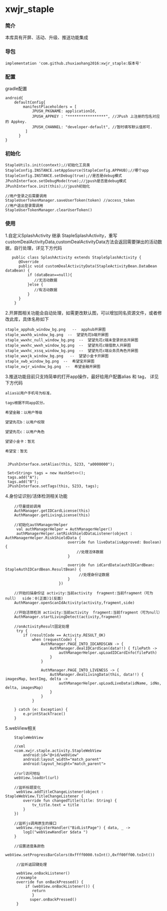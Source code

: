 # xwjr_staple
### 简介
本库具有开屏、活动、升级、推送功能集成

### 导包
    
    implementation 'com.github.zhuxiaohang2016:xwjr_staple:版本号'

### 配置

gradle配置
    
    android{
        defaultConfig{
            manifestPlaceholders = [
                JPUSH_PKGNAME: applicationId,
                JPUSH_APPKEY : "*****************", //JPush 上注册的包名对应的 Appkey.
                JPUSH_CHANNEL: "developer-default", //暂时填写默认值即可.
             ]
          }
    }
    
 ### 初始化
    StapleUtils.init(context);//初始化工具类
    StapleConfig.INSTANCE.setAppSource(StapleConfig.APPHUB);//哪个app
    StapleConfig.INSTANCE.setDebug(true);//是否是debug模式
    JPushInterface.setDebugMode(true);//jpush是否是debug模式
    JPushInterface.init(this);//jpush初始化
    
    //用户登录之后需要调用
    StapleUserTokenManager.saveUserToken(token) //access_token
    //用户退出登录需调用
    StapleUserTokenManager.clearUserToken()
    
 ### 使用
 
 1.自定义SplashActivity 继承  StapleSplashActivity，重写customDealActivityData,customDealActivityData方法会返回需要弹出的活动数据，自行处理，详见下方代码
   
       public class SplashActivity extends StapleSplashActivity {
          @Override
          public void customDealActivityData(StapleActivityBean.DataBean dataBean) {
              if (dataBean==null){
                 //无活动数据
              }else {
                 //有活动数据
              }
          }
        }
        
 2.开屏图相关功能会自动处理，如需更改默认图，可以增加同名资源文件，或者修改此库，具体名称如下
    
    staple_apphub_window_bg.png   --  apphub开屏图
    staple_wwxhb_window_bg.png  --  望望先花b端开屏图
    staple_wwxhc_null_window_bg.png  --  望望先花c端未登录状态开屏图
    staple_wwxhc_wwxh_window_bg.png  --  望望先花c端借款人开屏图
    staple_wwxhc_xssq_window_bg.png  --  望望先花c端业务员角色开屏图
    staple_wwxjk_window_bg.png   --  望望小金卡开屏图
    staple_xwb_window_bg.png  --  希望宝开屏图
    staple_xwjr_window_bg.png  --  希望金融开屏图
 
 3.推送功能目前只支持简单的打开app操作，最好给用户配置alias 和 tag， 详见下方代码
 
    alias以用户手机号为标准，
 
    tags根据不同app区分。 
 
    希望金融：以用户等级
    
    望望先花b：以用户权限
    
    望望先花c：以用户角色
    
    望望小金卡：暂无
    
    希望宝：暂无
    
 
     JPushInterface.setAlias(this, 5233, "a0000000");

     Set<String> tags = new HashSet<>();
     tags.add("A");
     tags.add("B");
     JPushInterface.setTags(this, 5233, tags);
     
 4.身份证识别/活体检测相关功能
 
        //尽量提前调用
        AuthManager.getIDCardLicense(this)
        AuthManager.getLivingLicense(this)
        
        //初始化authManagerHelper
         val authManagerHelper = AuthManagerHelper()
         authManagerHelper.setRiskShieldDataListener(object : AuthManagerHelper.RiskShieldData {
                                override fun liveData(isApproved: Boolean) {
                                    //处理活体数据
                                }

                                override fun idCardData(authIDCardBean: StapleAuthIDCardBean.ResultBean) {
                                     //处理身份证数据
                                }
                            })
        
        //开始扫描身份证 activity:当前activity  fragment:当前fragment（可为null）  side：0(正面)1(反面)
        AuthManager.openScanIdActivity(activity,fragment,side)
        
        //开始活体检测 activity:当前activity  fragment:当前fragment（可为null）
        AuthManager.startLivingDetect(activity,fragment)
        
        //onActivityResult固定处理
         try {
            if (resultCode == Activity.RESULT_OK)
                when (requestCode) {
                    AuthManager.PAGE_INTO_IDCARDSCAN -> {
                        AuthManager.dealIDCardScan(data!!) { filePath ->
                            authManagerHelper.upLoadIDCardInfo(filePath)
                        }
                    }

                    AuthManager.PAGE_INTO_LIVENESS -> {
                        AuthManager.dealLivingData(this, data!!) { imagesMap, bestImg, delta ->
                            authManagerHelper.upLoadLiveData(idName, idNo, delta, imagesMap)
                        }
                    }
                }

        } catch (e: Exception) {
            e.printStackTrace()
        }
     
  5.webView相关
        
        StapleWebView
        
        //xml
        <com.xwjr.staple.activity.StapleWebView
            android:id="@+id/webView"
            android:layout_width="match_parent"
            android:layout_height="match_parent">
       
        //url访问地址
        webView.loadUrl(url)
        
        //监听标题变化
         webView.addTitleChangeListener(object : StapleWebView.TitleChangeListener {
            override fun changedTitle(title: String) {
                tv_title.text = title
            }
        })
        
        //监听js调用原生的接口
         webView.registerHandler("BidListPage") { data, _ ->
            logI("webViewHandler $data ")
        }
        
        //设置进度条颜色
         webView.setProgressBarColors(0xffff0000.toInt(),0xff00ff00.toInt())
         
         //监听返回键处理
         
         webView.onBackListener()
         //example
         override fun onBackPressed() {
             if (webView.onBackListener()) {
                return
                }
               super.onBackPressed()
         }   
        
